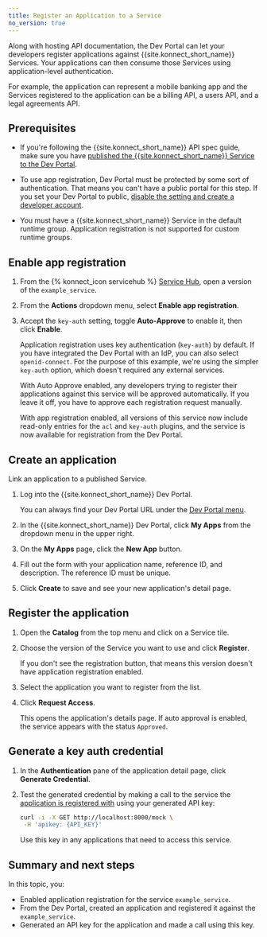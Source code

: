 ```yaml
---
title: Register an Application to a Service
no_version: true
---
```


Along with hosting API documentation, the Dev Portal can let your developers
register applications against {{site.konnect_short_name}} Services. Your applications can then
consume those Services using application-level authentication.

For example, the application can represent a mobile banking app and the
Services registered to the application can be a billing API, a users API, and a
legal agreements API.

## Prerequisites

* If you're following the {{site.konnect_short_name}} API spec guide,
make sure you have [published the {{site.konnect_short_name}} Service to the Dev Portal](/konnect/getting-started/spec/service/).

* To use app registration, Dev Portal must be protected by
some sort of authentication. That means you can't have a public portal for this step.
If you set your Dev Portal to public, [disable the setting and create a developer account](/konnect/getting-started/spec/publish/).

* You must have a {{site.konnect_short_name}} Service in the default runtime group.
Application registration is not supported for custom runtime groups.

## Enable app registration

1. From the {% konnect_icon servicehub %} [Service Hub](https://cloud.konghq.com/servicehub/),
open a version of the `example_service`.

1. From the **Actions** dropdown menu, select **Enable app registration**.

1. Accept the `key-auth` setting, toggle **Auto-Approve** to enable it,
 then click **Enable**.

    Application registration uses key authentication (`key-auth`) by default.
    If you have integrated the Dev Portal with an IdP, you can also select
    `openid-connect`. For the purpose of this example, we're using the simpler
    `key-auth` option, which doesn't required any external services.

    With Auto Approve enabled, any developers trying to register their applications
    against this service will be approved automatically. If you leave it off,
    you have to approve each registration request manually.

    With app registration enabled, all versions of this service now include
    read-only entries for the `acl` and `key-auth` plugins, and the service is now
    available for registration from the Dev Portal.

## Create an application

Link an application to a published Service.

1. Log into the {{site.konnect_short_name}} Dev Portal.

    You can always find your Dev Portal URL under the [Dev Portal menu](https://cloud.konghq.com/portal/published-services).

1. In the {{site.konnect_short_name}} Dev Portal, click **My Apps** from the
dropdown menu in the upper right.

1. On the **My Apps** page, click the **New App** button.

1. Fill out the form with your application name,
reference ID, and description. The reference ID must be unique.

1. Click **Create** to save and see your new application's detail page.

## Register the application

1. Open the **Catalog** from the top menu and click on a Service tile.

3. Choose the version of the Service you want to use and click **Register**.

    If you don't see the registration button, that means this version doesn't
    have application registration enabled.

4. Select the application you want to register from the list.

5. Click **Request Access**.

    This opens the application's details page. If auto approval is enabled,
    the service appears with the status `Approved`.

## Generate a key auth credential

1. In the **Authentication** pane of the application detail page, click **Generate Credential**.

1. Test the generated credential by making a call to the service the
   [application is registered with](/konnect/dev-portal/applications/dev-reg-app-service)
   using your generated API key:

   ```sh
   curl -i -X GET http://localhost:8000/mock \
    -H 'apikey: {API_KEY}'
   ```

   Use this key in any applications that need to access this service.

## Summary and next steps

In this topic, you:
* Enabled application registration for the service `example_service`.
* From the Dev Portal, created an application and registered it against the `example_service`.
* Generated an API key for the application and made a call using this key.
